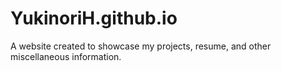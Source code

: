 # YukinoriH.github.io

A website created to showcase my projects, resume, and other miscellaneous information.

